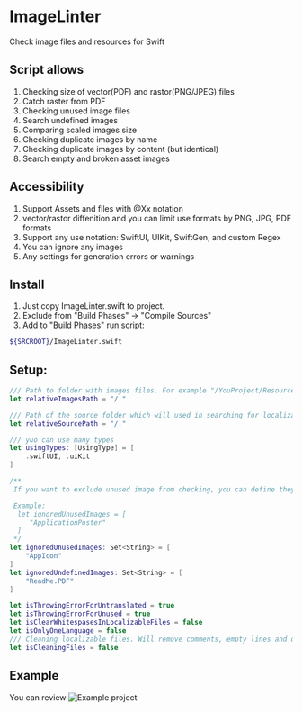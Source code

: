 # ImageLinter

Check image files and resources for Swift

## Script allows

 1. Checking size of vector(PDF) and rastor(PNG/JPEG) files
 2. Catch raster from PDF
 3. Checking unused image files
 4. Search undefined images
 5. Comparing scaled images size
 6. Checking duplicate images by name
 7. Checking duplicate images by content (but identical)
 8. Search empty and broken asset images

## Accessibility

1. Support Assets and files with @Xx notation
2. vector/rastor diffenition and you can limit use formats by PNG, JPG, PDF formats
3. Support any use notation: SwiftUI, UIKit, SwiftGen, and custom Regex
4. You can ignore any images
5. Any settings for generation errors or warnings

## Install

1. Just copy ImageLinter.swift to project.
2. Exclude from "Build Phases" -> "Compile Sources"
3. Add to "Build Phases" run script: 
```bash
${SRCROOT}/ImageLinter.swift
```

## Setup:

```swift
/// Path to folder with images files. For example "/YouProject/Resources/Images"
let relativeImagesPath = "/."

/// Path of the source folder which will used in searching for localization keys you actually use in your project. For Example "/YouProject/Source"
let relativeSourcePath = "/."

/// yuo can use many types
let usingTypes: [UsingType] = [
    .swiftUI, .uiKit
]

/**
 If you want to exclude unused image from checking, you can define they this

 Example:
  let ignoredUnusedImages = [
     "ApplicationPoster"
  ]
 */
let ignoredUnusedImages: Set<String> = [
	"AppIcon"
]
let ignoredUndefinedImages: Set<String> = [
	"ReadMe.PDF"
]

let isThrowingErrorForUntranslated = true
let isThrowingErrorForUnused = true
let isClearWhitespasesInLocalizableFiles = false
let isOnlyOneLanguage = false
/// Cleaning localizable files. Will remove comments, empty lines and order your keys by alphabetical.
let isCleaningFiles = false
```

## Example

You can review ![Example project](Example)

